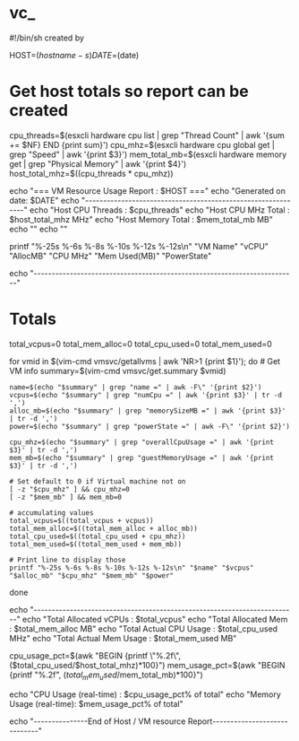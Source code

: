# vc_
#!/bin/sh  created by 

HOST=$(hostname -s)
DATE=$(date)

# Get host totals so report can be created 
cpu_threads=$(esxcli hardware cpu list | grep "Thread Count" | awk '{sum += $NF} END {print sum}')
cpu_mhz=$(esxcli hardware cpu global get | grep "Speed" | awk '{print $3}')
mem_total_mb=$(esxcli hardware memory get | grep "Physical Memory" | awk '{print $4}')
host_total_mhz=$((cpu_threads * cpu_mhz))

echo "=== VM Resource Usage Report : $HOST ==="
echo "Generated on date: $DATE"
echo "-------------------------------------------------------------"
echo "Host CPU Threads     : $cpu_threads"
echo "Host CPU MHz Total   : $host_total_mhz MHz"
echo "Host Memory Total    : $mem_total_mb MB"
echo ""
echo ""

printf "%-25s %-6s %-8s %-10s %-12s %-12s\n" "VM Name" "vCPU" "AllocMB" "CPU MHz" "Mem Used(MB)" "PowerState"

echo "-------------------------------------------------------------------------"

# Totals
total_vcpus=0
total_mem_alloc=0
total_cpu_used=0
total_mem_used=0

for vmid in $(vim-cmd vmsvc/getallvms | awk 'NR>1 {print $1}'); do
    # Get VM info
    summary=$(vim-cmd vmsvc/get.summary $vmid)

    name=$(echo "$summary" | grep "name =" | awk -F\" '{print $2}')
    vcpus=$(echo "$summary" | grep "numCpu =" | awk '{print $3}' | tr -d ',')
    alloc_mb=$(echo "$summary" | grep "memorySizeMB =" | awk '{print $3}' | tr -d ',')
    power=$(echo "$summary" | grep "powerState =" | awk -F\" '{print $2}')

    cpu_mhz=$(echo "$summary" | grep "overallCpuUsage =" | awk '{print $3}' | tr -d ',')
    mem_mb=$(echo "$summary" | grep "guestMemoryUsage =" | awk '{print $3}' | tr -d ',')

    # Set default to 0 if Virtual machine not on
    [ -z "$cpu_mhz" ] && cpu_mhz=0
    [ -z "$mem_mb" ] && mem_mb=0

    # accumulating values
    total_vcpus=$((total_vcpus + vcpus))
    total_mem_alloc=$((total_mem_alloc + alloc_mb))
    total_cpu_used=$((total_cpu_used + cpu_mhz))
    total_mem_used=$((total_mem_used + mem_mb))

    # Print line to display those
    printf "%-25s %-6s %-8s %-10s %-12s %-12s\n" "$name" "$vcpus" "$alloc_mb" "$cpu_mhz" "$mem_mb" "$power"
done

echo "-------------------------------------------------------------------------"
echo "Total Allocated vCPUs   : $total_vcpus"
echo "Total Allocated Mem     : $total_mem_alloc MB"
echo "Total Actual CPU Usage  : $total_cpu_used MHz"
echo "Total Actual Mem Usage  : $total_mem_used MB"

cpu_usage_pct=$(awk "BEGIN {printf \"%.2f\", ($total_cpu_used/$host_total_mhz)*100}")
mem_usage_pct=$(awk "BEGIN {printf \"%.2f\", ($total_mem_used/$mem_total_mb)*100}")

echo "CPU Usage (real-time)   : $cpu_usage_pct% of total"
echo "Memory Usage (real-time): $mem_usage_pct% of total"

echo "---------------End of Host / VM resource Report-----------------------------"
